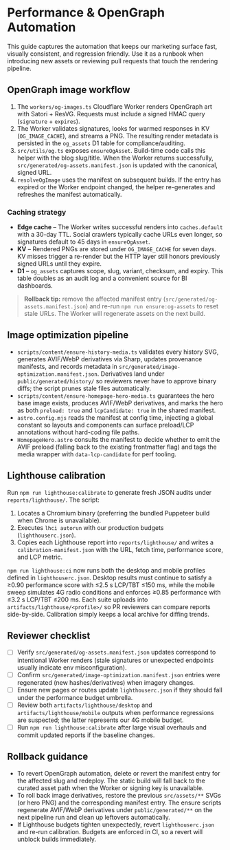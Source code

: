 # Performance & OpenGraph Automation

This guide captures the automation that keeps our marketing surface fast, visually consistent, and regression friendly. Use it as a runbook when introducing new assets or reviewing pull requests that touch the rendering pipeline.

## OpenGraph image workflow

1. The `workers/og-images.ts` Cloudflare Worker renders OpenGraph art with Satori + ResVG. Requests must include a signed HMAC query (`signature` + `expires`).
2. The Worker validates signatures, looks for warmed responses in KV (`OG_IMAGE_CACHE`), and streams a PNG. The resulting render metadata is persisted in the `og_assets` D1 table for compliance/auditing.
3. `src/utils/og.ts` exposes `ensureOgAsset`. Build-time code calls this helper with the blog slug/title. When the Worker returns successfully, `src/generated/og-assets.manifest.json` is updated with the canonical, signed URL.
4. `resolveOgImage` uses the manifest on subsequent builds. If the entry has expired or the Worker endpoint changed, the helper re-generates and refreshes the manifest automatically.

### Caching strategy

- **Edge cache** – The Worker writes successful renders into `caches.default` with a 30-day TTL. Social crawlers typically cache URLs even longer, so signatures default to 45 days in `ensureOgAsset`.
- **KV** – Rendered PNGs are stored under `OG_IMAGE_CACHE` for seven days. KV misses trigger a re-render but the HTTP layer still honors previously signed URLs until they expire.
- **D1** – `og_assets` captures scope, slug, variant, checksum, and expiry. This table doubles as an audit log and a convenient source for BI dashboards.

> **Rollback tip:** remove the affected manifest entry (`src/generated/og-assets.manifest.json`) and re-run `npm run ensure:og-assets` to reset stale URLs. The Worker will regenerate assets on the next build.

## Image optimization pipeline

- `scripts/content/ensure-history-media.ts` validates every history SVG, generates AVIF/WebP derivatives via Sharp, updates provenance manifests, and records metadata in `src/generated/image-optimization.manifest.json`. Derivatives land under `public/generated/history/` so reviewers never have to approve binary diffs; the script prunes stale files automatically.
- `scripts/content/ensure-homepage-hero-media.ts` guarantees the hero base image exists, produces AVIF/WebP derivatives, and marks the hero as both `preload: true` and `lcpCandidate: true` in the shared manifest.
- `astro.config.mjs` reads the manifest at config time, injecting a global constant so layouts and components can surface preload/LCP annotations without hard-coding file paths.
- `HomepageHero.astro` consults the manifest to decide whether to emit the AVIF preload (falling back to the existing frontmatter flag) and tags the media wrapper with `data-lcp-candidate` for perf tooling.

## Lighthouse calibration

Run `npm run lighthouse:calibrate` to generate fresh JSON audits under `reports/lighthouse/`. The script:

1. Locates a Chromium binary (preferring the bundled Puppeteer build when Chrome is unavailable).
2. Executes `lhci autorun` with our production budgets (`lighthouserc.json`).
3. Copies each Lighthouse report into `reports/lighthouse/` and writes a `calibration-manifest.json` with the URL, fetch time, performance score, and LCP metric.

`npm run lighthouse:ci` now runs both the desktop and mobile profiles defined in `lighthouserc.json`. Desktop results must continue to satisfy a ≥0.90 performance score with ≤2.5 s LCP/TBT ≤150 ms, while the mobile sweep simulates 4G radio conditions and enforces ≥0.85 performance with ≤3.2 s LCP/TBT ≤200 ms. Each suite uploads into `artifacts/lighthouse/<profile>/` so PR reviewers can compare reports side-by-side. Calibration simply keeps a local archive for diffing trends.

## Reviewer checklist

- [ ] Verify `src/generated/og-assets.manifest.json` updates correspond to intentional Worker renders (stale signatures or unexpected endpoints usually indicate env misconfiguration).
- [ ] Confirm `src/generated/image-optimization.manifest.json` entries were regenerated (new hashes/derivatives) when imagery changes.
- [ ] Ensure new pages or routes update `lighthouserc.json` if they should fall under the performance budget umbrella.
- [ ] Review both `artifacts/lighthouse/desktop` and `artifacts/lighthouse/mobile` outputs when performance regressions are suspected; the latter represents our 4G mobile budget.
- [ ] Run `npm run lighthouse:calibrate` after large visual overhauls and commit updated reports if the baseline changes.

## Rollback guidance

- To revert OpenGraph automation, delete or revert the manifest entry for the affected slug and redeploy. The static build will fall back to the curated asset path when the Worker or signing key is unavailable.
- To roll back image derivatives, restore the previous `src/assets/**` SVGs (or hero PNG) and the corresponding manifest entry. The ensure scripts regenerate AVIF/WebP derivatives under `public/generated/**` on the next pipeline run and clean up leftovers automatically.
- If Lighthouse budgets tighten unexpectedly, revert `lighthouserc.json` and re-run calibration. Budgets are enforced in CI, so a revert will unblock builds immediately.
